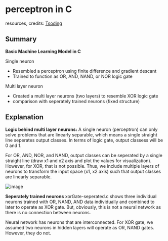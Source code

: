 # perceptron in C

resources, credits: [Tsoding](https://www.youtube.com/watch?v=PGSba51aRYU)

## Summary
**Basic Machine Learning Model in C**

Single neuron
- Resembled a perceptron using finite difference and gradient descant
- Trained to function as OR, AND, NAND, or NOR logic gate

Multi layer neuron
- Created a multi layer neurons (two layers) to resemble XOR logic gate
- comparison with seperately trained neurons (fixed structure)

## Explanation

**Logic behind multi layer neurons:**
A single neuron (perceptron) can only solve problems that are linearly separable, which means a single straight line seperates output classes. In terms of logic gate, output classess will be 0 and 1. 

For OR, AND, NOR, and NAND, output classes can be seperated by a single straight line (draw x1 and x2 axis and plot the values for visualization). However, for XOR, that is not possible. Thus, we include multiple layers of neurons to transform the input space (x1, x2 axis) such that output classes are linearly separable.  

![image](https://github.com/user-attachments/assets/dfaef9a5-d52a-4221-8a1f-434a8b4e3634)

**Seperately trained neurons**
xorGate-seperated.c shows three individual neurons trained with OR, NAND, AND data individually and combined to later to operate as XOR gate. But, obviously, this is not a neural network as there is no connection between neurons. 

Neural network has neurons that are interconnected. For XOR gate, we assumed two neurons in hidden layers will operate as OR, NAND gates. However, they do not.
